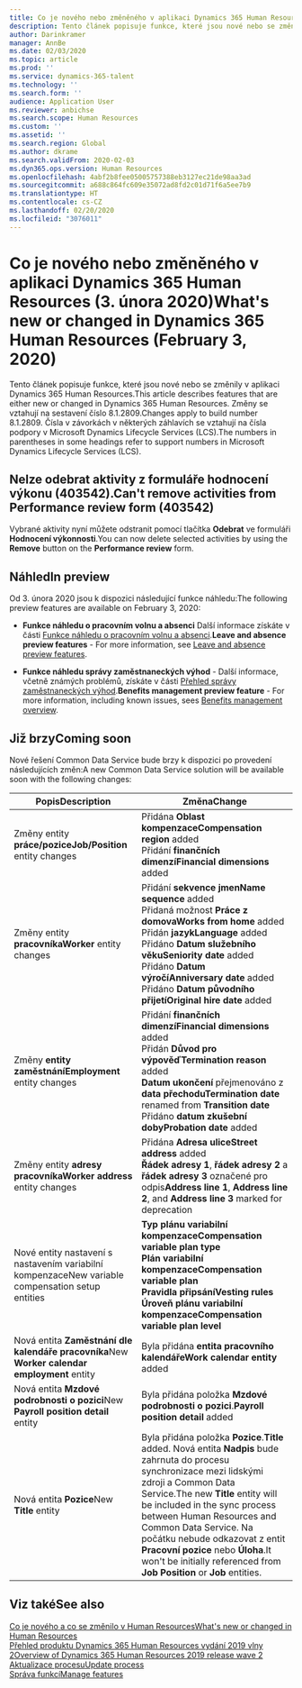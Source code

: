 ```yaml
---
title: Co je nového nebo změněného v aplikaci Dynamics 365 Human Resources (03. února 2020)
description: Tento článek popisuje funkce, které jsou nové nebo se změnily v aplikaci Microsoft Dynamics 365 Human Resources.
author: Darinkramer
manager: AnnBe
ms.date: 02/03/2020
ms.topic: article
ms.prod: ''
ms.service: dynamics-365-talent
ms.technology: ''
ms.search.form: ''
audience: Application User
ms.reviewer: anbichse
ms.search.scope: Human Resources
ms.custom: ''
ms.assetid: ''
ms.search.region: Global
ms.author: dkrame
ms.search.validFrom: 2020-02-03
ms.dyn365.ops.version: Human Resources
ms.openlocfilehash: 4abf2b8fee05005757388eb3127ec21de98aa3ad
ms.sourcegitcommit: a688c864fc609e35072ad8fd2c01d71f6a5ee7b9
ms.translationtype: HT
ms.contentlocale: cs-CZ
ms.lasthandoff: 02/20/2020
ms.locfileid: "3076011"
---
```

# <a name="whats-new-or-changed-in-dynamics-365-human-resources-february-3-2020"></a><span data-ttu-id="e2bb1-103">Co je nového nebo změněného v aplikaci Dynamics 365 Human Resources (3. února 2020)</span><span class="sxs-lookup"><span data-stu-id="e2bb1-103">What's new or changed in Dynamics 365 Human Resources (February 3, 2020)</span></span>

<span data-ttu-id="e2bb1-104">Tento článek popisuje funkce, které jsou nové nebo se změnily v aplikaci Dynamics 365 Human Resources.</span><span class="sxs-lookup"><span data-stu-id="e2bb1-104">This article describes features that are either new or changed in Dynamics 365 Human Resources.</span></span> <span data-ttu-id="e2bb1-105">Změny se vztahují na sestavení číslo 8.1.2809.</span><span class="sxs-lookup"><span data-stu-id="e2bb1-105">Changes apply to build number 8.1.2809.</span></span> <span data-ttu-id="e2bb1-106">Čísla v závorkách v některých záhlavích se vztahují na čísla podpory v Microsoft Dynamics Lifecycle Services (LCS).</span><span class="sxs-lookup"><span data-stu-id="e2bb1-106">The numbers in parentheses in some headings refer to support numbers in Microsoft Dynamics Lifecycle Services (LCS).</span></span>

## <a name="cant-remove-activities-from-performance-review-form-403542"></a><span data-ttu-id="e2bb1-107">Nelze odebrat aktivity z formuláře hodnocení výkonu (403542).</span><span class="sxs-lookup"><span data-stu-id="e2bb1-107">Can't remove activities from Performance review form (403542)</span></span>

<span data-ttu-id="e2bb1-108">Vybrané aktivity nyní můžete odstranit pomocí tlačítka **Odebrat** ve formuláři **Hodnocení výkonnosti**.</span><span class="sxs-lookup"><span data-stu-id="e2bb1-108">You can now delete selected activities by using the **Remove** button on the **Performance review** form.</span></span>

## <a name="in-preview"></a><span data-ttu-id="e2bb1-109">Náhled</span><span class="sxs-lookup"><span data-stu-id="e2bb1-109">In preview</span></span>

<span data-ttu-id="e2bb1-110">Od 3. února 2020 jsou k dispozici následující funkce náhledu:</span><span class="sxs-lookup"><span data-stu-id="e2bb1-110">The following preview features are available on February 3, 2020:</span></span>

- <span data-ttu-id="e2bb1-111">**Funkce náhledu o pracovním volnu a absenci** Další informace získáte v části [Funkce náhledu o pracovním volnu a absenci](hr-leave-and-absence-overview.md?leave-and-absence-preview-features).</span><span class="sxs-lookup"><span data-stu-id="e2bb1-111">**Leave and absence preview features** - For more information, see [Leave and absence preview features](hr-leave-and-absence-overview.md?leave-and-absence-preview-features).</span></span>

- <span data-ttu-id="e2bb1-112">**Funkce náhledu správy zaměstnaneckých výhod** - Další informace, včetně známých problémů, získáte v části [Přehled správy zaměstnaneckých výhod](hr-benefits-management-overview.md).</span><span class="sxs-lookup"><span data-stu-id="e2bb1-112">**Benefits management preview feature** - For more information, including known issues, sees [Benefits management overview](hr-benefits-management-overview.md).</span></span>

## <a name="coming-soon"></a><span data-ttu-id="e2bb1-113">Již brzy</span><span class="sxs-lookup"><span data-stu-id="e2bb1-113">Coming soon</span></span>

<span data-ttu-id="e2bb1-114">Nové řešení Common Data Service bude brzy k dispozici po provedení následujících změn:</span><span class="sxs-lookup"><span data-stu-id="e2bb1-114">A new Common Data Service solution will be available soon with the following changes:</span></span>

| <span data-ttu-id="e2bb1-115">Popis</span><span class="sxs-lookup"><span data-stu-id="e2bb1-115">Description</span></span> | <span data-ttu-id="e2bb1-116">Změna</span><span class="sxs-lookup"><span data-stu-id="e2bb1-116">Change</span></span> |
| ----------------------------------------- | --- |
| <span data-ttu-id="e2bb1-117">Změny entity **práce/pozice**</span><span class="sxs-lookup"><span data-stu-id="e2bb1-117">**Job/Position** entity changes</span></span> | <span data-ttu-id="e2bb1-118">Přidána **Oblast kompenzace**</span><span class="sxs-lookup"><span data-stu-id="e2bb1-118">**Compensation region** added</span></span></br><span data-ttu-id="e2bb1-119">Přidání **finančních dimenzí**</span><span class="sxs-lookup"><span data-stu-id="e2bb1-119">**Financial dimensions** added</span></span> |
| <span data-ttu-id="e2bb1-120">Změny entity **pracovníka**</span><span class="sxs-lookup"><span data-stu-id="e2bb1-120">**Worker** entity changes</span></span> | <span data-ttu-id="e2bb1-121">Přidání **sekvence jmen**</span><span class="sxs-lookup"><span data-stu-id="e2bb1-121">**Name sequence** added</span></span></br><span data-ttu-id="e2bb1-122">Přidaná možnost **Práce z domova**</span><span class="sxs-lookup"><span data-stu-id="e2bb1-122">**Works from home** added</span></span></br><span data-ttu-id="e2bb1-123">Přidán **jazyk**</span><span class="sxs-lookup"><span data-stu-id="e2bb1-123">**Language** added</span></span></br><span data-ttu-id="e2bb1-124">Přidáno **Datum služebního věku**</span><span class="sxs-lookup"><span data-stu-id="e2bb1-124">**Seniority date** added</span></span></br><span data-ttu-id="e2bb1-125">Přidáno **Datum výročí**</span><span class="sxs-lookup"><span data-stu-id="e2bb1-125">**Anniversary date** added</span></span></br><span data-ttu-id="e2bb1-126">Přidáno **Datum původního přijetí**</span><span class="sxs-lookup"><span data-stu-id="e2bb1-126">**Original hire date** added</span></span> |
| <span data-ttu-id="e2bb1-127">Změny **entity zaměstnání**</span><span class="sxs-lookup"><span data-stu-id="e2bb1-127">**Employment** entity changes</span></span> | <span data-ttu-id="e2bb1-128">Přidání **finančních dimenzí**</span><span class="sxs-lookup"><span data-stu-id="e2bb1-128">**Financial dimensions** added</span></span></br><span data-ttu-id="e2bb1-129">Přidán **Důvod pro výpověď**</span><span class="sxs-lookup"><span data-stu-id="e2bb1-129">**Termination reason** added</span></span></br><span data-ttu-id="e2bb1-130">**Datum ukončení** přejmenováno z **data přechodu**</span><span class="sxs-lookup"><span data-stu-id="e2bb1-130">**Termination date** renamed from **Transition date**</span></span></br><span data-ttu-id="e2bb1-131">Přidáno **datum zkušební doby**</span><span class="sxs-lookup"><span data-stu-id="e2bb1-131">**Probation date** added</span></span> |
| <span data-ttu-id="e2bb1-132">Změny entity **adresy pracovníka**</span><span class="sxs-lookup"><span data-stu-id="e2bb1-132">**Worker address** entity changes</span></span> | <span data-ttu-id="e2bb1-133">Přidána **Adresa ulice**</span><span class="sxs-lookup"><span data-stu-id="e2bb1-133">**Street address** added</span></span></br><span data-ttu-id="e2bb1-134">**Řádek adresy 1**, **řádek adresy 2** a **řádek adresy 3** označené pro odpis</span><span class="sxs-lookup"><span data-stu-id="e2bb1-134">**Address line 1**, **Address line 2**, and **Address line 3** marked for deprecation</span></span> |
| <span data-ttu-id="e2bb1-135">Nové entity nastavení s nastavením variabilní kompenzace</span><span class="sxs-lookup"><span data-stu-id="e2bb1-135">New variable compensation setup entities</span></span> | <span data-ttu-id="e2bb1-136">**Typ plánu variabilní kompenzace**</span><span class="sxs-lookup"><span data-stu-id="e2bb1-136">**Compensation variable plan type**</span></span></br><span data-ttu-id="e2bb1-137">**Plán variabilní kompenzace**</span><span class="sxs-lookup"><span data-stu-id="e2bb1-137">**Compensation variable plan**</span></span></br><span data-ttu-id="e2bb1-138">**Pravidla připsání**</span><span class="sxs-lookup"><span data-stu-id="e2bb1-138">**Vesting rules**</span></span></br><span data-ttu-id="e2bb1-139">**Úroveň plánu variabilní kompenzace**</span><span class="sxs-lookup"><span data-stu-id="e2bb1-139">**Compensation variable plan level**</span></span> |
| <span data-ttu-id="e2bb1-140">Nová entita **Zaměstnání dle kalendáře pracovníka**</span><span class="sxs-lookup"><span data-stu-id="e2bb1-140">New **Worker calendar employment** entity</span></span> | <span data-ttu-id="e2bb1-141">Byla přidána **entita pracovního kalendáře**</span><span class="sxs-lookup"><span data-stu-id="e2bb1-141">**Work calendar entity** added</span></span> |
| <span data-ttu-id="e2bb1-142">Nová entita **Mzdové podrobnosti o pozici**</span><span class="sxs-lookup"><span data-stu-id="e2bb1-142">New **Payroll position detail** entity</span></span> | <span data-ttu-id="e2bb1-143">Byla přidána položka **Mzdové podrobnosti o pozici**.</span><span class="sxs-lookup"><span data-stu-id="e2bb1-143">**Payroll position detail** added</span></span> |
| <span data-ttu-id="e2bb1-144">Nová entita **Pozice**</span><span class="sxs-lookup"><span data-stu-id="e2bb1-144">New **Title** entity</span></span> | <span data-ttu-id="e2bb1-145">Byla přidána položka **Pozice**.</span><span class="sxs-lookup"><span data-stu-id="e2bb1-145">**Title** added.</span></span> <span data-ttu-id="e2bb1-146">Nová entita **Nadpis** bude zahrnuta do procesu synchronizace mezi lidskými zdroji a Common Data Service.</span><span class="sxs-lookup"><span data-stu-id="e2bb1-146">The new **Title** entity will be included in the sync process between Human Resources and Common Data Service.</span></span> <span data-ttu-id="e2bb1-147">Na počátku nebude odkazovat z entit **Pracovní pozice** nebo **Úloha**.</span><span class="sxs-lookup"><span data-stu-id="e2bb1-147">It won't be initially referenced from **Job Position** or **Job** entities.</span></span> |

## <a name="see-also"></a><span data-ttu-id="e2bb1-148">Viz také</span><span class="sxs-lookup"><span data-stu-id="e2bb1-148">See also</span></span>

[<span data-ttu-id="e2bb1-149">Co je nového a co se změnilo v Human Resources</span><span class="sxs-lookup"><span data-stu-id="e2bb1-149">What's new or changed in Human Resources</span></span>](hr-admin-whats-new.md)</br>
[<span data-ttu-id="e2bb1-150">Přehled produktu Dynamics 365 Human Resources vydání 2019 vlny 2</span><span class="sxs-lookup"><span data-stu-id="e2bb1-150">Overview of Dynamics 365 Human Resources 2019 release wave 2</span></span>](https://docs.microsoft.com/dynamics365-release-plan/2019wave2/dynamics365-human-resources/)</br>
[<span data-ttu-id="e2bb1-151">Aktualizace procesu</span><span class="sxs-lookup"><span data-stu-id="e2bb1-151">Update process</span></span>](hr-admin-setup-update-process.md)</br>
[<span data-ttu-id="e2bb1-152">Správa funkcí</span><span class="sxs-lookup"><span data-stu-id="e2bb1-152">Manage features</span></span>](hr-admin-manage-features.md)

